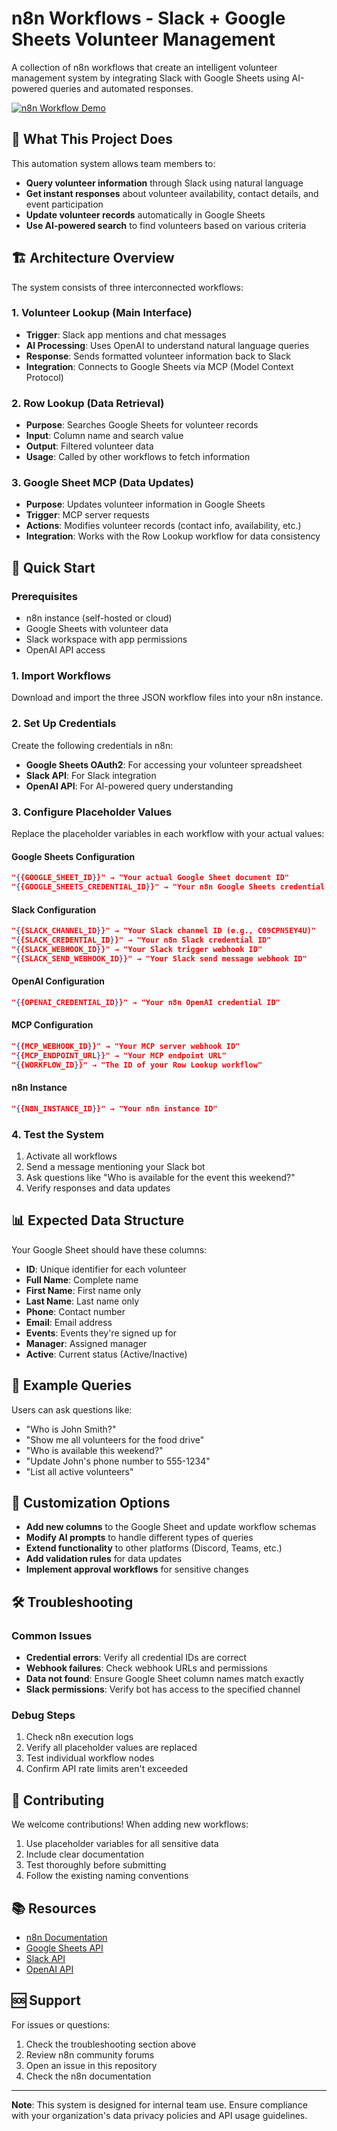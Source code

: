 # n8n Workflows - Slack + Google Sheets Volunteer Management

A collection of n8n workflows that create an intelligent volunteer management system by integrating Slack with Google Sheets using AI-powered queries and automated responses.

[![n8n Workflow Demo](https://img.youtube.com/vi/39kpqIoT0tE/0.jpg)](https://youtu.be/39kpqIoT0tE)

## 🎯 **What This Project Does**

This automation system allows team members to:
- **Query volunteer information** through Slack using natural language
- **Get instant responses** about volunteer availability, contact details, and event participation
- **Update volunteer records** automatically in Google Sheets
- **Use AI-powered search** to find volunteers based on various criteria

## 🏗️ **Architecture Overview**

The system consists of three interconnected workflows:

### 1. **Volunteer Lookup** (Main Interface)
- **Trigger**: Slack app mentions and chat messages
- **AI Processing**: Uses OpenAI to understand natural language queries
- **Response**: Sends formatted volunteer information back to Slack
- **Integration**: Connects to Google Sheets via MCP (Model Context Protocol)

### 2. **Row Lookup** (Data Retrieval)
- **Purpose**: Searches Google Sheets for volunteer records
- **Input**: Column name and search value
- **Output**: Filtered volunteer data
- **Usage**: Called by other workflows to fetch information

### 3. **Google Sheet MCP** (Data Updates)
- **Purpose**: Updates volunteer information in Google Sheets
- **Trigger**: MCP server requests
- **Actions**: Modifies volunteer records (contact info, availability, etc.)
- **Integration**: Works with the Row Lookup workflow for data consistency

## 🚀 **Quick Start**

### Prerequisites
- n8n instance (self-hosted or cloud)
- Google Sheets with volunteer data
- Slack workspace with app permissions
- OpenAI API access

### 1. Import Workflows
Download and import the three JSON workflow files into your n8n instance.

### 2. Set Up Credentials
Create the following credentials in n8n:
- **Google Sheets OAuth2**: For accessing your volunteer spreadsheet
- **Slack API**: For Slack integration
- **OpenAI API**: For AI-powered query understanding

### 3. Configure Placeholder Values
Replace the placeholder variables in each workflow with your actual values:

#### Google Sheets Configuration
```json
"{{GOOGLE_SHEET_ID}}" → "Your actual Google Sheet document ID"
"{{GOOGLE_SHEETS_CREDENTIAL_ID}}" → "Your n8n Google Sheets credential ID"
```

#### Slack Configuration
```json
"{{SLACK_CHANNEL_ID}}" → "Your Slack channel ID (e.g., C09CPN5EY4U)"
"{{SLACK_CREDENTIAL_ID}}" → "Your n8n Slack credential ID"
"{{SLACK_WEBHOOK_ID}}" → "Your Slack trigger webhook ID"
"{{SLACK_SEND_WEBHOOK_ID}}" → "Your Slack send message webhook ID"
```

#### OpenAI Configuration
```json
"{{OPENAI_CREDENTIAL_ID}}" → "Your n8n OpenAI credential ID"
```

#### MCP Configuration
```json
"{{MCP_WEBHOOK_ID}}" → "Your MCP server webhook ID"
"{{MCP_ENDPOINT_URL}}" → "Your MCP endpoint URL"
"{{WORKFLOW_ID}}" → "The ID of your Row Lookup workflow"
```

#### n8n Instance
```json
"{{N8N_INSTANCE_ID}}" → "Your n8n instance ID"
```

### 4. Test the System
1. Activate all workflows
2. Send a message mentioning your Slack bot
3. Ask questions like "Who is available for the event this weekend?"
4. Verify responses and data updates

## 📊 **Expected Data Structure**

Your Google Sheet should have these columns:
- **ID**: Unique identifier for each volunteer
- **Full Name**: Complete name
- **First Name**: First name only
- **Last Name**: Last name only
- **Phone**: Contact number
- **Email**: Email address
- **Events**: Events they're signed up for
- **Manager**: Assigned manager
- **Active**: Current status (Active/Inactive)

## 💬 **Example Queries**

Users can ask questions like:
- "Who is John Smith?"
- "Show me all volunteers for the food drive"
- "Who is available this weekend?"
- "Update John's phone number to 555-1234"
- "List all active volunteers"

## 🔧 **Customization Options**

- **Add new columns** to the Google Sheet and update workflow schemas
- **Modify AI prompts** to handle different types of queries
- **Extend functionality** to other platforms (Discord, Teams, etc.)
- **Add validation rules** for data updates
- **Implement approval workflows** for sensitive changes

## 🛠️ **Troubleshooting**

### Common Issues
- **Credential errors**: Verify all credential IDs are correct
- **Webhook failures**: Check webhook URLs and permissions
- **Data not found**: Ensure Google Sheet column names match exactly
- **Slack permissions**: Verify bot has access to the specified channel

### Debug Steps
1. Check n8n execution logs
2. Verify all placeholder values are replaced
3. Test individual workflow nodes
4. Confirm API rate limits aren't exceeded

## 🤝 **Contributing**

We welcome contributions! When adding new workflows:
1. Use placeholder variables for all sensitive data
2. Include clear documentation
3. Test thoroughly before submitting
4. Follow the existing naming conventions

## 📚 **Resources**

- [n8n Documentation](https://docs.n8n.io/)
- [Google Sheets API](https://developers.google.com/sheets/api)
- [Slack API](https://api.slack.com/)
- [OpenAI API](https://platform.openai.com/docs)

## 🆘 **Support**

For issues or questions:
1. Check the troubleshooting section above
2. Review n8n community forums
3. Open an issue in this repository
4. Check the n8n documentation

---

**Note**: This system is designed for internal team use. Ensure compliance with your organization's data privacy policies and API usage guidelines. 